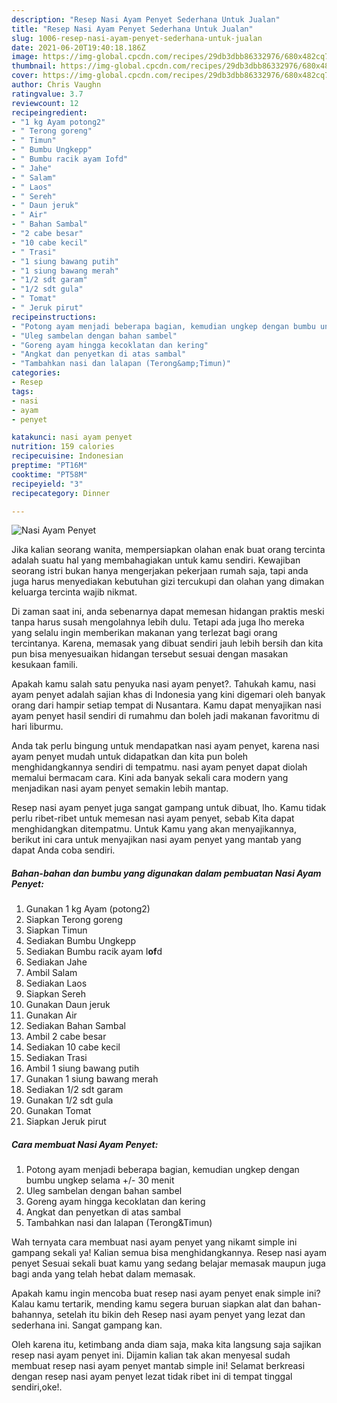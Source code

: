 ```yaml
---
description: "Resep Nasi Ayam Penyet Sederhana Untuk Jualan"
title: "Resep Nasi Ayam Penyet Sederhana Untuk Jualan"
slug: 1006-resep-nasi-ayam-penyet-sederhana-untuk-jualan
date: 2021-06-20T19:40:18.186Z
image: https://img-global.cpcdn.com/recipes/29db3dbb86332976/680x482cq70/nasi-ayam-penyet-foto-resep-utama.jpg
thumbnail: https://img-global.cpcdn.com/recipes/29db3dbb86332976/680x482cq70/nasi-ayam-penyet-foto-resep-utama.jpg
cover: https://img-global.cpcdn.com/recipes/29db3dbb86332976/680x482cq70/nasi-ayam-penyet-foto-resep-utama.jpg
author: Chris Vaughn
ratingvalue: 3.7
reviewcount: 12
recipeingredient:
- "1 kg Ayam potong2"
- " Terong goreng"
- " Timun"
- " Bumbu Ungkepp"
- " Bumbu racik ayam Iofd"
- " Jahe"
- " Salam"
- " Laos"
- " Sereh"
- " Daun jeruk"
- " Air"
- " Bahan Sambal"
- "2 cabe besar"
- "10 cabe kecil"
- " Trasi"
- "1 siung bawang putih"
- "1 siung bawang merah"
- "1/2 sdt garam"
- "1/2 sdt gula"
- " Tomat"
- " Jeruk pirut"
recipeinstructions:
- "Potong ayam menjadi beberapa bagian, kemudian ungkep dengan bumbu ungkep selama +/- 30 menit"
- "Uleg sambelan dengan bahan sambel"
- "Goreng ayam hingga kecoklatan dan kering"
- "Angkat dan penyetkan di atas sambal"
- "Tambahkan nasi dan lalapan (Terong&amp;Timun)"
categories:
- Resep
tags:
- nasi
- ayam
- penyet

katakunci: nasi ayam penyet 
nutrition: 159 calories
recipecuisine: Indonesian
preptime: "PT16M"
cooktime: "PT58M"
recipeyield: "3"
recipecategory: Dinner

---
```



![Nasi Ayam Penyet](https://img-global.cpcdn.com/recipes/29db3dbb86332976/680x482cq70/nasi-ayam-penyet-foto-resep-utama.jpg)

Jika kalian seorang wanita, mempersiapkan olahan enak buat orang tercinta adalah suatu hal yang membahagiakan untuk kamu sendiri. Kewajiban seorang istri bukan hanya mengerjakan pekerjaan rumah saja, tapi anda juga harus menyediakan kebutuhan gizi tercukupi dan olahan yang dimakan keluarga tercinta wajib nikmat.

Di zaman  saat ini, anda sebenarnya dapat memesan hidangan praktis meski tanpa harus susah mengolahnya lebih dulu. Tetapi ada juga lho mereka yang selalu ingin memberikan makanan yang terlezat bagi orang tercintanya. Karena, memasak yang dibuat sendiri jauh lebih bersih dan kita pun bisa menyesuaikan hidangan tersebut sesuai dengan masakan kesukaan famili. 



Apakah kamu salah satu penyuka nasi ayam penyet?. Tahukah kamu, nasi ayam penyet adalah sajian khas di Indonesia yang kini digemari oleh banyak orang dari hampir setiap tempat di Nusantara. Kamu dapat menyajikan nasi ayam penyet hasil sendiri di rumahmu dan boleh jadi makanan favoritmu di hari liburmu.

Anda tak perlu bingung untuk mendapatkan nasi ayam penyet, karena nasi ayam penyet mudah untuk didapatkan dan kita pun boleh menghidangkannya sendiri di tempatmu. nasi ayam penyet dapat diolah memalui bermacam cara. Kini ada banyak sekali cara modern yang menjadikan nasi ayam penyet semakin lebih mantap.

Resep nasi ayam penyet juga sangat gampang untuk dibuat, lho. Kamu tidak perlu ribet-ribet untuk memesan nasi ayam penyet, sebab Kita dapat menghidangkan ditempatmu. Untuk Kamu yang akan menyajikannya, berikut ini cara untuk menyajikan nasi ayam penyet yang mantab yang dapat Anda coba sendiri.

<!--inarticleads1-->

##### Bahan-bahan dan bumbu yang digunakan dalam pembuatan Nasi Ayam Penyet:

1. Gunakan 1 kg Ayam (potong2)
1. Siapkan  Terong goreng
1. Siapkan  Timun
1. Sediakan  Bumbu Ungkepp
1. Sediakan  Bumbu racik ayam I**of**d
1. Sediakan  Jahe
1. Ambil  Salam
1. Sediakan  Laos
1. Siapkan  Sereh
1. Gunakan  Daun jeruk
1. Gunakan  Air
1. Sediakan  Bahan Sambal
1. Ambil 2 cabe besar
1. Sediakan 10 cabe kecil
1. Sediakan  Trasi
1. Ambil 1 siung bawang putih
1. Gunakan 1 siung bawang merah
1. Sediakan 1/2 sdt garam
1. Gunakan 1/2 sdt gula
1. Gunakan  Tomat
1. Siapkan  Jeruk pirut




<!--inarticleads2-->

##### Cara membuat Nasi Ayam Penyet:

1. Potong ayam menjadi beberapa bagian, kemudian ungkep dengan bumbu ungkep selama +/- 30 menit
1. Uleg sambelan dengan bahan sambel
1. Goreng ayam hingga kecoklatan dan kering
1. Angkat dan penyetkan di atas sambal
1. Tambahkan nasi dan lalapan (Terong&amp;Timun)




Wah ternyata cara membuat nasi ayam penyet yang nikamt simple ini gampang sekali ya! Kalian semua bisa menghidangkannya. Resep nasi ayam penyet Sesuai sekali buat kamu yang sedang belajar memasak maupun juga bagi anda yang telah hebat dalam memasak.

Apakah kamu ingin mencoba buat resep nasi ayam penyet enak simple ini? Kalau kamu tertarik, mending kamu segera buruan siapkan alat dan bahan-bahannya, setelah itu bikin deh Resep nasi ayam penyet yang lezat dan sederhana ini. Sangat gampang kan. 

Oleh karena itu, ketimbang anda diam saja, maka kita langsung saja sajikan resep nasi ayam penyet ini. Dijamin kalian tak akan menyesal sudah membuat resep nasi ayam penyet mantab simple ini! Selamat berkreasi dengan resep nasi ayam penyet lezat tidak ribet ini di tempat tinggal sendiri,oke!.

